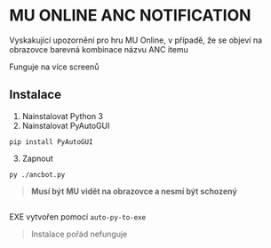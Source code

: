 # MU ONLINE ANC NOTIFICATION

Vyskakující upozornění pro hru MU Online, v případě, že se objeví na obrazovce barevná kombinace názvu ANC itemu

Funguje na více screenů

## Instalace

1. Nainstalovat Python 3
2. Nainstalovat PyAutoGUI

```
pip install PyAutoGUI
```

3. Zapnout

```
py ./ancbot.py
```

> **Musí být MU vidět na obrazovce a nesmí být schozený**

##

EXE vytvořen pomocí `auto-py-to-exe`

> Instalace pořád nefunguje
